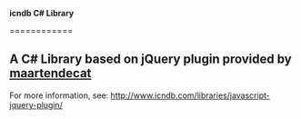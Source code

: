 **icndb C# Library**

============

A C# Library based on jQuery plugin provided by [maartendecat](https://github.com/maartendecat "maartendecat's Github Page")
------------
For more information, see: http://www.icndb.com/libraries/javascript-jquery-plugin/
